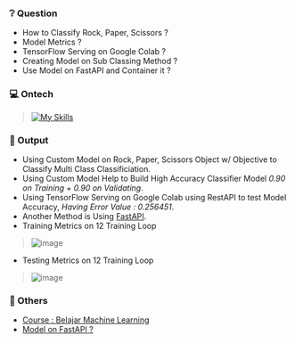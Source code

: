 ### ❔ Question
* How to Classify Rock, Paper, Scissors ?
* Model Metrics ?
* TensorFlow Serving on Google Colab ?
* Creating Model on Sub Classing Method ?
* Use Model on FastAPI and Container it ?

### 💻 Ontech
> [![My Skills](https://skillicons.dev/icons?i=python,tensorflow,fastapi,docker)](https://skillicons.dev)

### 🚀 Output
* Using Custom Model on Rock, Paper, Scissors Object w/ Objective to Classify Multi Class Classificiation.  
* Using Custom Model Help to Build High Accuracy Classifier Model *0.90 on Training + 0.90 on Validating*.
* Using TensorFlow Serving on Google Colab using RestAPI to test Model Accuracy, *Having Error Value : 0.256451*.
* Another Method is Using [FastAPI](https://github.com/Kelnit/Huti).
* Training Metrics on 12 Training Loop

> ![image](https://github.com/Kelniter/MnM/assets/174873950/38a92102-9dc8-40e8-9091-4b5e811ba292)

* Testing Metrics on 12 Training Loop
  
> ![image](https://github.com/Kelniter/MnM/assets/174873950/4ecb2471-1338-4d32-9165-aa264069621e)

### 📘 Others
* [Course : Belajar Machine Learning](https://www.dicoding.com/academies/184)
* [Model on FastAPI ?](https://github.com/Kelnit/Huti)
